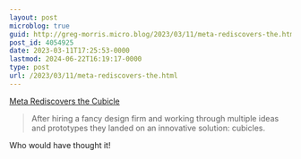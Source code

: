 ```yaml
---
layout: post
microblog: true
guid: http://greg-morris.micro.blog/2023/03/11/meta-rediscovers-the.html
post_id: 4054925
date: 2023-03-11T17:25:53-0000
lastmod: 2024-06-22T16:19:17-0000
type: post
url: /2023/03/11/meta-rediscovers-the.html
---
```

[Meta Rediscovers the Cubicle](https://calnewport.com/meta-rediscovers-the-cubicle/)

> After hiring a fancy design firm and working through multiple ideas and prototypes they landed on an innovative solution: cubicles.

Who would have thought it! 

